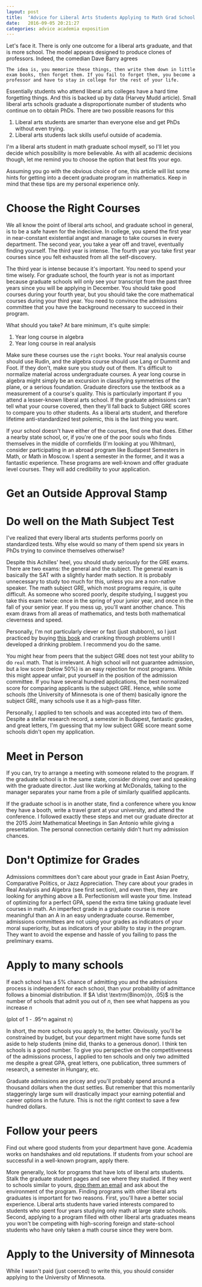 ```yaml
---
layout: post
title:  "Advice for Liberal Arts Students Applying to Math Grad School!"
date:   2016-09-05 20:21:27
categories: advice academia exposition 
---
```

Let's face it. There is only one outcome for a liberal arts graduate, and that is more school. The model appears designed to produce clones of professors. Indeed, the comedian Dave Barry agrees

`The idea is, you memorize these things, then write them down in little exam books, then forget them. If you fail to forget them, you become a professor and have to stay in college for the rest of your life.`

Essentially students who attend liberal arts colleges have a hard time forgetting things. And this is backed up by data (Harvey Mudd article). Small liberal arts schools graduate a disproportionate number of students who continue on to obtain PhDs. There are two possible reasons for this

1. Liberal arts students are smarter than everyone else and get PhDs without even trying.
2. Liberal arts students lack skills useful outside of academia.

I'm  a liberal arts student in math graduate school myself, so  I'll let you decide which possibility is more believable. As with all academic decisions though, let me remind you to choose the option that best fits your ego.

Assuming you go with the obvious choice of one, this article will list some hints for getting into a decent graduate program in mathematics. Keep in mind that these tips are my personal experience only. 

# Choose the Right Courses
We all know the point of liberal arts school, and graduate school in general, is to be a safe haven for the indecisive. In college, you spend the first year in near-constant existential angst and manage to take courses in every department. The second year, you take a year off and travel, eventually finding yourself. The third year is intense. The fourth year you take first year courses since you felt exhausted from all the self-discovery. 

The third year is intense because it's important. You need to spend your time wisely. For graduate school, the fourth year is not as important because graduate schools will only see your transcript from the past three years since you will be applying in December. You should take good courses during your fourth year, but you should take the core mathematical courses during your third year. You need to convince the admissions committee that you have the background necessary to succeed in their program. 

What should you take? At bare minimum, it's quite simple:
1. Year long course in algebra
2. Year long course in real analysis

Make sure these courses use the `right` books. Your real analysis course should use Rudin, and the algebra course should use Lang or Dummit and Foot. If they don't, make sure you study out of them. It's difficult to normalize material across undergraduate courses. A year long course in algebra might simply be an excursion in classifying symmetries of the plane, or a serious foundation. Graduate directors use the textbook as a measurement of a course's quality. This is particularly important if you attend a lesser-known liberal arts school. If the graduate admissions can't tell what your course covered, then they'll fall back to Subject GRE scores to compare you to other students. As a liberal arts student, and therefore lifetime anti-standardized test polemic, this is the last thing you want.

If your school doesn't have either of the courses, find one that does. Either a nearby state school, or, if you're one of the poor souls who finds themselves in the middle of cornfields (I'm looking at you Whitman), consider participating in an abroad program like Budapest Semesters in Math, or Math in Moscow. I spent a semester in the former, and it was a fantastic experience. These programs are well-known and offer graduate level courses. They will add credibility to your application.

# Get an Outside Approval Stamp 

# Do well on the Math Subject Test
I've realized that every liberal arts students  performs poorly on standardized tests. Why else would so many of them spend six years in PhDs trying to convince themselves otherwise? 

Despite this Achilles' heel, you should study seriously for the GRE exams. There are two exams: the general and the subject. The general exam is basically the SAT with a slightly harder math section. It is probably unnecessary to study too much for this, unless you are a non-native speaker. The math subject GRE, which most programs require, is quite difficult. As someone who scored poorly, despite studying, I suggest you take this exam twice: once in the spring of your junior year, and once in the fall of your senior year. If you mess up, you'll want another chance. This exam draws from all areas of mathematics, and tests both mathematical cleverness and speed. 

Personally, I'm not particularly clever or fast (just stubborn), so I just practiced by buying [this book](https://www.amazon.com/Cracking-GRE-Mathematics-Subject-Test/dp/0375429727) and cranking through problems until I developed a drinking problem. I recommend you do the same.

You might hear from peers that the subject GRE does not test your ability to do `real` math. That is irrelevant. A high school will not guarantee admission, but a low score (below 50%) is an easy rejection for most programs. While this might appear unfair, put yourself in the position of the admission committee. If you have several hundred applications, the best normalized score for comparing applicants is the subject GRE. Hence, while some schools (the University of Minnesota is one of them) basically ignore the subject GRE, many schools use it as a high-pass filter. 

Personally, I applied to ten schools and was accepted into two of them. Despite a stellar research record, a semester in Budapest, fantastic grades, and great letters, I'm guessing that my low subject GRE score meant some schools didn't open my application. 

# Meet in Person
If you can, try to arrange a meeting with someone related to the program. If the graduate school is in the same state, consider driving over and speaking with the graduate director. Just like working at McDonalds, talking to the manager separates your name from a pile of similarly qualified applicants. 

If the graduate school is in another state, find a conference where you know they have a booth, write a travel grant at your university, and attend the conference. I followed exactly these steps and met our graduate director at the 2015 Joint Mathematical Meetings in San Antonio while giving a presentation. The personal connection certainly didn't hurt my admission chances.

# Don't Optimize for Grades
Admissions committees don't care about your grade in East Asian Poetry, Comparative Politics, or Jazz Appreciation. They care about your grades in Real Analysis and Algebra (see first section), and even then, they are looking for anything above a B. Perfectionism will waste your time. Instead of optimizing for a perfect GPA, spend the extra time taking graduate level courses in math. An imperfect grade in a graduate course is more meaningful than an A in an easy undergraduate course. Remember, admissions committees are not using your grades as indicators of your moral superiority, but as indicators of your ability to stay in the program. They want to avoid the expense and hassle of you failing to pass the preliminary exams.


# Apply to many schools
If each school has a $5\%$ chance of admitting you and the admissions process is independent for each school, than your probability of admittance follows a binomial distribution. If $A \dist \textrm{Binom}(n, .05)$ is the number of schools that admit you out of $n$, then see what happens as you increase $n$

(plot of 1 - .95^n against n)

In short, the more schools you apply to, the better. Obviously, you'll be constrained by budget, but your department might have some funds set aside to help students (mine did, thanks to a generous donor). I think ten schools is a good number. To give you perspective on the competitiveness of the admissions process, I applied to ten schools and only two admitted me despite a great GPA, great letters, one publication, three summers of research, a semester in Hungary, etc. 

Graduate admissions are pricey and you'll probably spend around a thousand dollars when the dust settles. But remember that this momentarily staggeringly large sum will drastically impact your earning potential and career options in the future. This is not the right context to save a few hundred dollars. 

# Follow your peers
Find out where good students from your department have gone. Academia works on handshakes and old reputations. If students from your school are successful in a well-known program, apply there.

More generally, look for programs that have lots of liberal arts students. Stalk the graduate student pages and see where they studied. If they went to schools similar to yours, [drop them an email](sams@umn.edu) and ask about the environment of the program. Finding programs with other liberal arts graduates is important for two reasons. First, you'll have a better social experience. Liberal arts students have varied interests compared to students who spent four years studying only math at large state schools. Second, applying to a program filled with other liberal arts graduates means you won't be competing with high-scoring foreign and state-school students who have only taken a math course since they were born.

# Apply to the University of Minnesota
While I wasn't paid (just coerced) to write this, you should consider applying to the University of Minnesota. 
